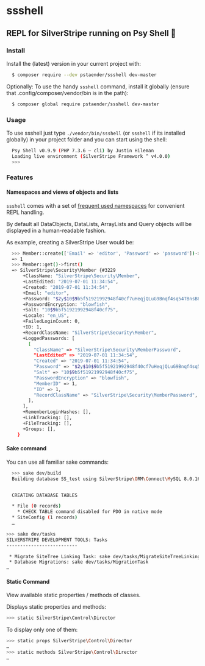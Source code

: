 # ssshell

## REPL for SilverStripe running on Psy Shell 🚀

### Install

Install the (latest) version in your current project with:

```sh
  $ composer require --dev pstaender/ssshell dev-master
```

Optionally: To use the handy `ssshell` command, install it globally (ensure that .config/composer/vendor/bin is in the path):

```sh
  $ composer global require pstaender/ssshell dev-master
```

### Usage

To use ssshell just type `./vendor/bin/ssshell` (or `ssshell` if its installed globally) in your project folder and you can start using the shell:

```sh
  Psy Shell v0.9.9 (PHP 7.3.6 — cli) by Justin Hileman
  Loading live environment (SilverStripe Framework ^ v4.0.0)
  >>>
```

### Features

#### Namespaces and views of objects and lists

`ssshell` comes with a set of [frequent used namespaces](https://github.com/pstaender/ssshell/blob/master/src/SSShell/NamespacesCommand.php#L17) for convenient REPL handling.

By default all DataObjects, DataLists, ArrayLists and Query objects will be displayed in a human-readable fashion.

As example, creating a SilverStripe User would be:

```sh
  >>> Member::create(['Email' => 'editor', 'Password' => 'password'])->write()
  => 1
  >>> Member::get()->first()
  => SilverStripe\Security\Member {#3229
      +ClassName: "SilverStripe\Security\Member",
      +LastEdited: "2019-07-01 11:34:54",
      +Created: "2019-07-01 11:34:54",
      +Email: "editor",
      +Password: "$2y$10$9b5f51921992948f40cf7uHeqjQLuG9Bnqf4sq54TBnsB80CmwJhC",
      +PasswordEncryption: "blowfish",
      +Salt: "10$9b5f51921992948f40cf75",
      +Locale: "en_US",
      +FailedLoginCount: 0,
      +ID: 1,
      +RecordClassName: "SilverStripe\Security\Member",
      +LoggedPasswords: [
        [
          "ClassName" => "SilverStripe\Security\MemberPassword",
          "LastEdited" => "2019-07-01 11:34:54",
          "Created" => "2019-07-01 11:34:54",
          "Password" => "$2y$10$9b5f51921992948f40cf7uHeqjQLuG9Bnqf4sq54TBnsB80CmwJhC",
          "Salt" => "10$9b5f51921992948f40cf75",
          "PasswordEncryption" => "blowfish",
          "MemberID" => 1,
          "ID" => 1,
          "RecordClassName" => "SilverStripe\Security\MemberPassword",
        ],
      ],
      +RememberLoginHashes: [],
      +LinkTracking: [],
      +FileTracking: [],
      +Groups: [],
    }
```

#### Sake command

You can use all familiar sake commands:

```sh
  >>> sake dev/build
  Building database SS_test using SilverStripe\ORM\Connect\MySQL 8.0.16


  CREATING DATABASE TABLES

  * File (0 records)
    * CHECK TABLE command disabled for PDO in native mode
  * SiteConfig (1 records)
  …
```

```sh
>>> sake dev/tasks
SILVERSTRIPE DEVELOPMENT TOOLS: Tasks
--------------------------

 * Migrate SiteTree Linking Task: sake dev/tasks/MigrateSiteTreeLinkingTask
 * Database Migrations: sake dev/tasks/MigrationTask
…
```

#### Static Command

View available static properties / methods of classes.

Displays static properties and methods:

```sh
>>> static SilverStripe\Control\Director
```

To display only one of them:

```sh
>>> static props SilverStripe\Control\Director
…
>>> static methods SilverStripe\Control\Director
…
```
